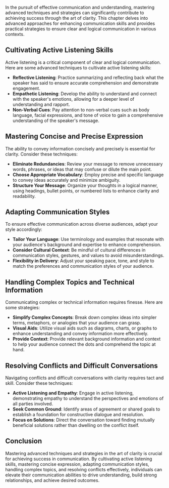 
In the pursuit of effective communication and understanding, mastering advanced techniques and strategies can significantly contribute to achieving success through the art of clarity. This chapter delves into advanced approaches for enhancing communication skills and provides practical strategies to ensure clear and logical communication in various contexts.

Cultivating Active Listening Skills
-----------------------------------

Active listening is a critical component of clear and logical communication. Here are some advanced techniques to cultivate active listening skills:

* **Reflective Listening**: Practice summarizing and reflecting back what the speaker has said to ensure accurate comprehension and demonstrate engagement.
* **Empathetic Listening**: Develop the ability to understand and connect with the speaker's emotions, allowing for a deeper level of understanding and rapport.
* **Non-Verbal Cues**: Pay attention to non-verbal cues such as body language, facial expressions, and tone of voice to gain a comprehensive understanding of the speaker's message.

Mastering Concise and Precise Expression
----------------------------------------

The ability to convey information concisely and precisely is essential for clarity. Consider these techniques:

* **Eliminate Redundancies**: Review your message to remove unnecessary words, phrases, or ideas that may confuse or dilute the main point.
* **Choose Appropriate Vocabulary**: Employ precise and specific language to convey ideas accurately and minimize ambiguity.
* **Structure Your Message**: Organize your thoughts in a logical manner, using headings, bullet points, or numbered lists to enhance clarity and readability.

Adapting Communication Styles
-----------------------------

To ensure effective communication across diverse audiences, adapt your style accordingly:

* **Tailor Your Language**: Use terminology and examples that resonate with your audience's background and expertise to enhance comprehension.
* **Consider Cultural Context**: Be mindful of cultural differences in communication styles, gestures, and values to avoid misunderstandings.
* **Flexibility in Delivery**: Adjust your speaking pace, tone, and style to match the preferences and communication styles of your audience.

Handling Complex Topics and Technical Information
-------------------------------------------------

Communicating complex or technical information requires finesse. Here are some strategies:

* **Simplify Complex Concepts**: Break down complex ideas into simpler terms, metaphors, or analogies that your audience can grasp.
* **Visual Aids**: Utilize visual aids such as diagrams, charts, or graphs to enhance understanding and convey information more effectively.
* **Provide Context**: Provide relevant background information and context to help your audience connect the dots and comprehend the topic at hand.

Resolving Conflicts and Difficult Conversations
-----------------------------------------------

Navigating conflicts and difficult conversations with clarity requires tact and skill. Consider these techniques:

* **Active Listening and Empathy**: Engage in active listening, demonstrating empathy to understand the perspectives and emotions of all parties involved.
* **Seek Common Ground**: Identify areas of agreement or shared goals to establish a foundation for constructive dialogue and resolution.
* **Focus on Solutions**: Direct the conversation toward finding mutually beneficial solutions rather than dwelling on the conflict itself.

Conclusion
----------

Mastering advanced techniques and strategies in the art of clarity is crucial for achieving success in communication. By cultivating active listening skills, mastering concise expression, adapting communication styles, handling complex topics, and resolving conflicts effectively, individuals can elevate their communication abilities to drive understanding, build strong relationships, and achieve desired outcomes.
